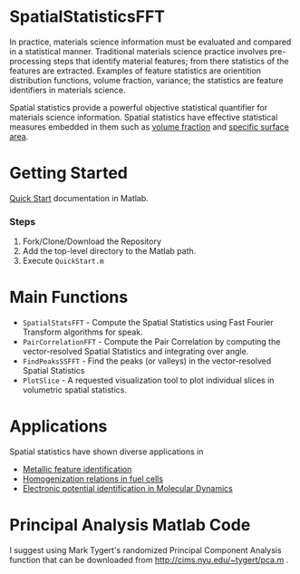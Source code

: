 SpatialStatisticsFFT
====================

In practice, materials science information must be evaluated and compared in a statistical manner.  Traditional materials science practice involves pre-processing steps that identify material features; from there statistics of the features are extracted.  Examples of feature statistics are orientition distribution functions, volume fraction, variance; the statistics are feature identifiers in materials science. 

Spatial statistics provide a powerful objective statistical quantifier for materials science information.  Spatial statistics have effective statistical measures embedded in them such as [volume fraction]() and [specific surface area]().  

Getting Started
===============

[Quick Start](http://tonyfast.com/SpatialStatisticsFFT/2014/05/14/QuickStart---Get-started-in-Matlab.html) documentation in Matlab.

###  Steps 

1. Fork/Clone/Download the Repository
2. Add the top-level directory to the Matlab path.
3. Execute ``QuickStart.m`` 

Main Functions
==============

* ``SpatialStatsFFT`` - Compute the Spatial Statistics using Fast Fourier Transform algorithms for speak.
* ``PairCorrelationFFT`` - Compute the Pair Correlation by computing the vector-resolved Spatial Statistics and integrating over angle.
* ``FindPeaksSSFFT`` - Find the peaks (or valleys) in the vector-resolved Spatial Statistics
* ``PlotSlice`` - A requested visualization tool to plot individual slices in volumetric spatial statistics.

Applications
============

Spatial statistics have shown diverse applications in

* [Metallic feature identification](http://www.sciencedirect.com/science/article/pii/S1359645411004654)
* [Homogenization relations in fuel cells](http://scholar.google.com/citations?view_op=view_citation&hl=en&user=OWGKu6wAAAAJ&citation_for_view=OWGKu6wAAAAJ:zYLM7Y9cAGgC)
* [Electronic potential identification in Molecular Dynamics](http://tonyfast.com/Atomic-Positions/2014/05/15/Feature-Identifaction-in-Molecular-Dynamics-Potential-Comparisons.html)


Principal Analysis Matlab Code
==============================
I suggest using Mark Tygert's randomized Principal Component Analysis function that can be downloaded from http://cims.nyu.edu/~tygert/pca.m . 



